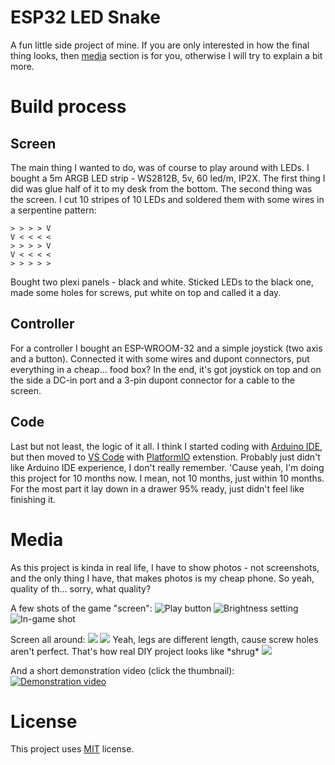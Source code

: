 # ESP32 LED Snake
A fun little side project of mine. If you are only interested in how the final thing looks, then [media](#media) section is for you, otherwise I will try to explain a bit more.

# Build process

## Screen
The main thing I wanted to do, was of course to play around with LEDs. I bought a 5m ARGB LED strip - WS2812B, 5v, 60 led/m, IP2X. The first thing I did was glue half of it to my desk from the bottom. The second thing was the screen. I cut 10 stripes of 10 LEDs and soldered them with some wires in a serpentine pattern:
```
> > > > V
V < < < <
> > > > V
V < < < <
> > > > >
```
Bought two plexi panels - black and white. Sticked LEDs to the black one, made some holes for screws, put white on top and called it a day.

## Controller
For a controller I bought an ESP-WROOM-32 and a simple joystick (two axis and a button). Connected it with some wires and dupont connectors, put everything in a cheap... food box? In the end, it's got joystick on top and on the side a DC-in port and a 3-pin dupont connector for a cable to the screen.

## Code
Last but not least, the logic of it all. I think I started coding with [Arduino IDE](https://www.arduino.cc/en/software), but then moved to [VS Code](https://code.visualstudio.com) with [PlatformIO](https://platformio.org) extenstion. Probably just didn't like Arduino IDE experience, I don't really remember. 'Cause yeah, I'm doing this project for 10 months now. I mean, not 10 months, just within 10 months. For the most part it lay down in a drawer 95% ready, just didn't feel like finishing it.

# Media
As this project is kinda in real life, I have to show photos - not screenshots, and the only thing I have, that makes photos is my cheap phone. So yeah, quality of th... sorry, what quality?

A few shots of the game "screen":
![Play button](https://i.imgur.com/QgU0B3D.jpeg)
![Brightness setting](https://i.imgur.com/hvgoeTG.jpeg)
![In-game shot](https://i.imgur.com/hZkCwbQ.jpeg)

Screen all around:
![](https://i.imgur.com/7yO09jy.jpeg)
![](https://i.imgur.com/hrmFcPj.jpeg)
Yeah, legs are different length, cause screw holes aren't perfect. That's how real DIY project looks like \*shrug\*
![](https://i.imgur.com/P3PsCmM.jpeg)

And a short demonstration video (click the thumbnail):<br />
[![Demonstration video](https://img.youtube.com/vi/hBAqEBxcC9g/0.jpg)](https://www.youtube.com/watch?v=hBAqEBxcC9g)

# License
This project uses [MIT](https://github.com/Ynfuien/esp32-led-snake/master/blob/LICENSE) license.